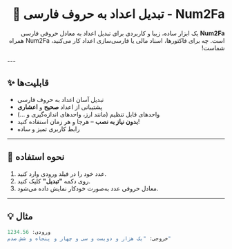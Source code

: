 
<div dir="rtl">

# Num2Fa - تبدیل اعداد به حروف فارسی 🌟


**Num2Fa** یک ابزار ساده، زیبا و کاربردی برای تبدیل اعداد به معادل حروفی فارسی است. چه برای فاکتورها، اسناد مالی یا فارسی‌سازی اعداد کار می‌کنید، Num2Fa همراه شماست!

</div>
---

## ✨ قابلیت‌ها
- تبدیل آسان اعداد به حروف فارسی
- پشتیبانی از اعداد **صحیح** و **اعشاری**
- واحدهای قابل تنظیم (مانند ارز، واحدهای اندازه‌گیری و ...)
- **بدون نیاز به نصب** – هرجا و هر زمان استفاده کنید!
- رابط کاربری تمیز و ساده

---

## 🚀 نحوه استفاده

1. عدد خود را در فیلد ورودی وارد کنید.
2. روی دکمه **"تبدیل"** کلیک کنید.
3. معادل حروفی عدد به‌صورت خودکار نمایش داده می‌شود.

---

## 💡 مثال

```javascript
ورودی: 1234.56
خروجی: "یک هزار و دویست و سی و چهار و پنجاه و شش صدم"

